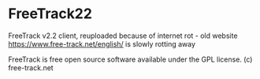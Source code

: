 # FreeTrack22
FreeTrack v2.2 client, reuploaded because of internet rot - old website https://www.free-track.net/english/ is slowly rotting away

FreeTrack is free open source software available under the GPL license. (c) free-track.net
